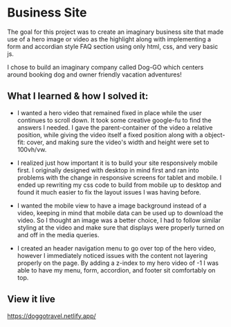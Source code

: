# Business Site

The goal for this project was to create an imaginary business site that made use of a hero image or video as the highlight along with implementing a form and accordian style FAQ section using only html, css, and very basic js.

I chose to build an imaginary company called Dog-GO which centers around booking dog and owner friendly vacation adventures!

## What I learned & how I solved it:

- I wanted a hero video that remained fixed in place while the user continues to scroll down. It took some creative google-fu to find the answers I needed. I gave the parent-container of the video a relative position, while giving the video itself a fixed position along with a object-fit: cover, and making sure the video's width and height were set to 100vh/vw.

- I realized just how important it is to build your site responsively mobile first. I originally designed with desktop in mind first and ran into problems with the change in responsive screens for tablet and mobile. I ended up rewriting my css code to build from mobile up to desktop and found it much easier to fix the layout issues I was having before.

- I wanted the mobile view to have a image background instead of a video, keeping in mind that mobile data can be used up to download the video. So I thought an image was a better choice, I had to follow similar styling at the video and make sure that displays were properly turned on and off in the media queries.

- I created an header navigation menu to go over top of the hero video, however I immediately noticed issues with the content not layering properly on the page. By adding a z-index to my hero video of -1 I was able to have my menu, form, accordion, and footer sit comfortably on top.

## View it live

https://doggotravel.netlify.app/



